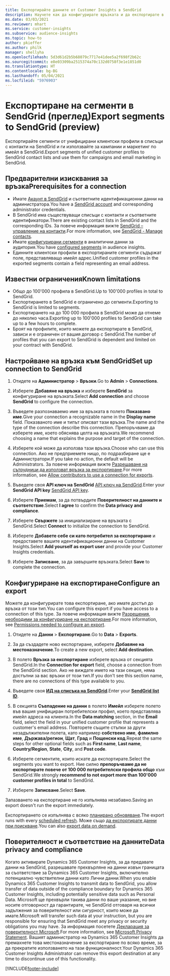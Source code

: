```yaml
---
title: Експортирайте данните от Customer Insights в SendGrid
description: Научете как да конфигурирате връзката и да експортирате в SendGrid.
ms.date: 03/03/2021
ms.reviewer: mhart
ms.service: customer-insights
ms.subservice: audience-insights
ms.topic: how-to
author: pkieffer
ms.author: philk
manager: shellyha
ms.openlocfilehash: 5d3d61d2b5b68079c7717e41dee5a2f698f2b62c
ms.sourcegitcommit: e8e03309ba2515374a70c132d0758f3e1e1851d0
ms.translationtype: HT
ms.contentlocale: bg-BG
ms.lasthandoff: 05/04/2021
ms.locfileid: "5976903"
---
```

# <a name="export-segments-to-sendgrid-preview"></a><span data-ttu-id="23166-103">Експортиране на сегменти в SendGrid (преглед)</span><span class="sxs-lookup"><span data-stu-id="23166-103">Export segments to SendGrid (preview)</span></span>

<span data-ttu-id="23166-104">Експортирайте сегменти от унифицирани клиентски профили в списъци с контакти на SendGrid и ги използвайте за кампании и маркетинг по имейл в SendGrid.</span><span class="sxs-lookup"><span data-stu-id="23166-104">Export segments of unified customer profiles to SendGrid contact lists and use them for campaigns and email marketing in SendGrid.</span></span> 

## <a name="prerequisites-for-a-connection"></a><span data-ttu-id="23166-105">Предварителни изисквания за връзка</span><span class="sxs-lookup"><span data-stu-id="23166-105">Prerequisites for a connection</span></span>

-   <span data-ttu-id="23166-106">Имате [Акаунт в SendGrid](https://sendgrid.com/) и съответните идентификационни данни на администратора.</span><span class="sxs-lookup"><span data-stu-id="23166-106">You have a [SendGrid account](https://sendgrid.com/) and corresponding administrator credentials.</span></span>
-   <span data-ttu-id="23166-107">В SendGrid има съществуващи списъци с контакти и съответните идентификатори.</span><span class="sxs-lookup"><span data-stu-id="23166-107">There are existing contact lists in SendGrid and the corresponding IDs.</span></span> <span data-ttu-id="23166-108">За повече информация вижте [SendGrid – управление на контакти](https://sendgrid.com/docs/ui/managing-contacts/create-and-manage-contacts/#manage-contacts).</span><span class="sxs-lookup"><span data-stu-id="23166-108">For more information, see [SendGrid - Manage contacts](https://sendgrid.com/docs/ui/managing-contacts/create-and-manage-contacts/#manage-contacts).</span></span>
-   <span data-ttu-id="23166-109">Имате [конфигурирани сегменти](segments.md) в аналитични данни за аудитория.</span><span class="sxs-lookup"><span data-stu-id="23166-109">You have [configured segments](segments.md) in audience insights.</span></span>
-   <span data-ttu-id="23166-110">Единните клиентски профили в експортираните сегменти съдържат поле, представляващо имейл адрес.</span><span class="sxs-lookup"><span data-stu-id="23166-110">Unified customer profiles in the exported segments contain a field representing an email address.</span></span>

## <a name="known-limitations"></a><span data-ttu-id="23166-111">Известни ограничения</span><span class="sxs-lookup"><span data-stu-id="23166-111">Known limitations</span></span>

- <span data-ttu-id="23166-112">Общо до 100'000 профила в SendGrid.</span><span class="sxs-lookup"><span data-stu-id="23166-112">Up to 100'000 profiles in total to SendGrid.</span></span>
- <span data-ttu-id="23166-113">Експортирането в SendGrid е ограничено до сегменти.</span><span class="sxs-lookup"><span data-stu-id="23166-113">Exporting to SendGrid is limited to segments.</span></span>
- <span data-ttu-id="23166-114">Експортирането на до 100 000 профила в SendGrid може да отнеме до няколко часа.</span><span class="sxs-lookup"><span data-stu-id="23166-114">Exporting up to 100'000 profiles to SendGrid can take up to a few hours to complete.</span></span> 
- <span data-ttu-id="23166-115">Броят на профилите, които можете да експортирате в SendGrid, зависи и е ограничен от вашия договор с SendGrid.</span><span class="sxs-lookup"><span data-stu-id="23166-115">The number of profiles that you can export to SendGrid is dependent and limited on your contract with SendGrid.</span></span>

## <a name="set-up-connection-to-sendgrid"></a><span data-ttu-id="23166-116">Настройване на връзка към SendGrid</span><span class="sxs-lookup"><span data-stu-id="23166-116">Set up connection to SendGrid</span></span>

1. <span data-ttu-id="23166-117">Отидете на **Администратор** > **Връзки**.</span><span class="sxs-lookup"><span data-stu-id="23166-117">Go to **Admin** > **Connections**.</span></span>

1. <span data-ttu-id="23166-118">Изберете **Добавяне на връзка** и изберете **SendGrid** за конфигуриране на връзката.</span><span class="sxs-lookup"><span data-stu-id="23166-118">Select **Add connection** and choose **SendGrid** to configure the connection.</span></span>

1. <span data-ttu-id="23166-119">Въведете разпознаваемо име за връзката в полето **Показвано име**.</span><span class="sxs-lookup"><span data-stu-id="23166-119">Give your connection a recognizable name in the **Display name** field.</span></span> <span data-ttu-id="23166-120">Показваното име и типът описват тази връзка.</span><span class="sxs-lookup"><span data-stu-id="23166-120">The name and the type of the connection describe this connection.</span></span> <span data-ttu-id="23166-121">Препоръчваме да изберете име, което обяснява целта на връзката.</span><span class="sxs-lookup"><span data-stu-id="23166-121">We recommend choosing a name that explains the purpose and target of the connection.</span></span>

1. <span data-ttu-id="23166-122">Изберете кой може да използва тази връзка.</span><span class="sxs-lookup"><span data-stu-id="23166-122">Choose who can use this connection.</span></span> <span data-ttu-id="23166-123">Ако не предприемете нищо, по подразбиране ще е Администратори.</span><span class="sxs-lookup"><span data-stu-id="23166-123">If you take no action, the default will be Administrators.</span></span> <span data-ttu-id="23166-124">За повече информация вижте [Разрешаване на сътрудници да използват връзка за експортиране](connections.md#allow-contributors-to-use-a-connection-for-exports).</span><span class="sxs-lookup"><span data-stu-id="23166-124">For more information, see [Allow contributors to use a connection for exports](connections.md#allow-contributors-to-use-a-connection-for-exports).</span></span>

1. <span data-ttu-id="23166-125">Въведете своя **API ключ на SendGrid** [API ключ на SendGrid](https://sendgrid.com/docs/ui/account-and-settings/api-keys/).</span><span class="sxs-lookup"><span data-stu-id="23166-125">Enter your **SendGrid API key** [SendGrid API key](https://sendgrid.com/docs/ui/account-and-settings/api-keys/).</span></span>

1. <span data-ttu-id="23166-126">Изберете **Приемам**, за да потвърдите **Поверителност на данните и съответствие**.</span><span class="sxs-lookup"><span data-stu-id="23166-126">Select **I agree** to confirm the **Data privacy and compliance**.</span></span>

1. <span data-ttu-id="23166-127">Изберете **Свържете** за инициализиране на връзката с SendGrid.</span><span class="sxs-lookup"><span data-stu-id="23166-127">Select **Connect** to initialize the connection to SendGrid.</span></span>

1. <span data-ttu-id="23166-128">Изберете **Добавете себе си като потребител за експортиране** и предоставете вашите идентификационни данни на Customer Insights.</span><span class="sxs-lookup"><span data-stu-id="23166-128">Select **Add yourself as export user** and provide your Customer Insights credentials.</span></span>

1. <span data-ttu-id="23166-129">Изберете **Записване**, за да завършите връзката.</span><span class="sxs-lookup"><span data-stu-id="23166-129">Select **Save** to complete the connection.</span></span>

## <a name="configure-an-export"></a><span data-ttu-id="23166-130">Конфигуриране на експортиране</span><span class="sxs-lookup"><span data-stu-id="23166-130">Configure an export</span></span>

<span data-ttu-id="23166-131">Можете да конфигурирате това експортиране, ако имате достъп до връзка от този тип.</span><span class="sxs-lookup"><span data-stu-id="23166-131">You can configure this export if you have access to a connection of this type.</span></span> <span data-ttu-id="23166-132">За повече информация вижте [Разрешения, необходими за конфигуриране на експортиране](export-destinations.md#set-up-a-new-export).</span><span class="sxs-lookup"><span data-stu-id="23166-132">For more information, see [Permissions needed to configure an export](export-destinations.md#set-up-a-new-export).</span></span>

1. <span data-ttu-id="23166-133">Отидете на **Данни** > **Експортиране**.</span><span class="sxs-lookup"><span data-stu-id="23166-133">Go to **Data** > **Exports**.</span></span>

1. <span data-ttu-id="23166-134">За да създадете ново експортиране, изберете **Добавяне на местоназначение**.</span><span class="sxs-lookup"><span data-stu-id="23166-134">To create a new export, select **Add destination**.</span></span>

1. <span data-ttu-id="23166-135">В полето **Връзка за експортиране** изберете връзка от секцията SendGrid.</span><span class="sxs-lookup"><span data-stu-id="23166-135">In the **Connection for export** field, choose a connection from the SendGrid section.</span></span> <span data-ttu-id="23166-136">Ако не виждате името на тази секция, няма достъпни за вас връзки от този тип.</span><span class="sxs-lookup"><span data-stu-id="23166-136">If you don't see this section name, there are no connections of this type available to you.</span></span>

1. <span data-ttu-id="23166-137">Въведете своя **[ИД на списъка на SendGrid](https://sendgrid.com/docs/ui/managing-contacts/create-and-manage-contacts/#manage-contacts)**.</span><span class="sxs-lookup"><span data-stu-id="23166-137">Enter your **[SendGrid list ID](https://sendgrid.com/docs/ui/managing-contacts/create-and-manage-contacts/#manage-contacts)**.</span></span>

1. <span data-ttu-id="23166-138">В секцията **Съвпадение на данни** в полето **Имейл** изберете полето във вашия унифициран потребителски профил, което представлява имейл адреса на клиента.</span><span class="sxs-lookup"><span data-stu-id="23166-138">In the **Data matching** section, in the **Email** field, select the field in your unified customer profile that represents a customer's email address.</span></span> <span data-ttu-id="23166-139">Повторете същите стъпки за други незадължителни полета, като например **собствено име**, **фамилно име**, **Държава/регион**, **Щат**, **Град** и **Пощенски код**.</span><span class="sxs-lookup"><span data-stu-id="23166-139">Repeat the same steps for other optional fields such as **First name**, **Last name**, **Country/Region**, **State**, **City**, and **Post code**.</span></span>

1. <span data-ttu-id="23166-140">Изберете сегментите, които искате да експортирате.</span><span class="sxs-lookup"><span data-stu-id="23166-140">Select the segments you want to export.</span></span> <span data-ttu-id="23166-141">Ние силно **препоръчваме да не експортирате повече от 100 000 потребителски профила общо** към SendGrid.</span><span class="sxs-lookup"><span data-stu-id="23166-141">We strongly **recommend to not export more than 100'000 customer profiles in total** to SendGrid.</span></span> 

1. <span data-ttu-id="23166-142">Изберете **Записване**.</span><span class="sxs-lookup"><span data-stu-id="23166-142">Select **Save**.</span></span>

<span data-ttu-id="23166-143">Запазването на експортиране не го изпълнява незабавно.</span><span class="sxs-lookup"><span data-stu-id="23166-143">Saving an export doesn't run the export immediately.</span></span>

<span data-ttu-id="23166-144">Експортирането се изпълнява с всяко [планирано обновяване](system.md#schedule-tab).</span><span class="sxs-lookup"><span data-stu-id="23166-144">The export runs with every [scheduled refresh](system.md#schedule-tab).</span></span> <span data-ttu-id="23166-145">Може също [да експортирате данни при поискване](export-destinations.md#run-exports-on-demand).</span><span class="sxs-lookup"><span data-stu-id="23166-145">You can also [export data on demand](export-destinations.md#run-exports-on-demand).</span></span> 

## <a name="data-privacy-and-compliance"></a><span data-ttu-id="23166-146">Поверителност и съответствие на данните</span><span class="sxs-lookup"><span data-stu-id="23166-146">Data privacy and compliance</span></span>

<span data-ttu-id="23166-147">Когато активирате Dynamics 365 Customer Insights, за да предавате данни на SendGrid, разрешавате прехвърляне на данни извън границата за съответствие за Dynamics 365 Customer Insights, включително потенциално чувствителни данни като Лични данни.</span><span class="sxs-lookup"><span data-stu-id="23166-147">When you enable Dynamics 365 Customer Insights to transmit data to SendGrid, you allow transfer of data outside of the compliance boundary for Dynamics 365 Customer Insights, including potentially sensitive data such as Personal Data.</span></span> <span data-ttu-id="23166-148">Microsoft ще прехвърли такива данни по ваше указание, но вие носите отговорност да гарантирате, че SendGrid отговаря на всички задължения за поверителност или сигурност, които може да имате.</span><span class="sxs-lookup"><span data-stu-id="23166-148">Microsoft will transfer such data at your instruction, but you are responsible for ensuring that SendGrid meet any privacy or security obligations you may have.</span></span> <span data-ttu-id="23166-149">За информация посетете [Декларация за поверителност Microsoft](https://go.microsoft.com/fwlink/?linkid=396732).</span><span class="sxs-lookup"><span data-stu-id="23166-149">For more information, see [Microsoft Privacy Statement](https://go.microsoft.com/fwlink/?linkid=396732).</span></span>
<span data-ttu-id="23166-150">Вашият администратор на Dynamics 365 Customer Insights да премахнете това местоназначение за експортиране по всяко време, за да прекратите използването на тази функционалност.</span><span class="sxs-lookup"><span data-stu-id="23166-150">Your Dynamics 365 Customer Insights Administrator can remove this export destination at any time to discontinue use of this functionality.</span></span>


[!INCLUDE[footer-include](../includes/footer-banner.md)]